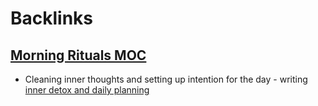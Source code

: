 
# Backlinks
## [Morning Rituals MOC](<Morning Rituals MOC.md>)
- Cleaning inner thoughts and setting up intention for the day - writing [inner detox and daily planning](<inner detox and daily planning.md>)

